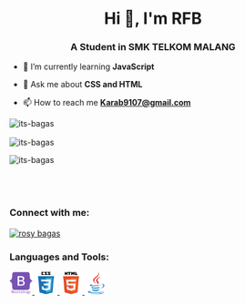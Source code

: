 <h1 align="center">Hi 👋, I'm RFB</h1>
<h3 align="center">A Student in SMK TELKOM MALANG</h3>

- 🌱 I’m currently learning **JavaScript**

- 💬 Ask me about **CSS and HTML**

- 📫 How to reach me **Karab9107@gmail.com**


<p>&nbsp;<img align="left" src="https://github-readme-stats.vercel.app/api?username=its-bagas&theme=tokyonight&show_icons=true&locale=en" alt="its-bagas" /></p><p><img align="center" src="https://github-readme-stats.vercel.app/api/top-langs?username=its-bagas&theme=tokyonight&show_icons=true&locale=en&layout=compact" alt="its-bagas" /></p>

<p><img align="left" src="https://github-readme-streak-stats.herokuapp.com/?user=its-bagas&theme=tokyonight" alt="its-bagas" /></p>
<br />
<br />
<br />
<br />



<h3 align="left">Connect with me:</h3>
<p align="left">
<a href="https://instagram.com/rosy bagas" target="blank"><img align="center" src="https://raw.githubusercontent.com/rahuldkjain/github-profile-readme-generator/master/src/images/icons/Social/instagram.svg" alt="rosy bagas" height="30" width="40" /></a>
</p>

<h3 align="left">Languages and Tools:</h3>
<p align="left"> <a href="https://getbootstrap.com" target="_blank" rel="noreferrer"> <img src="https://raw.githubusercontent.com/devicons/devicon/master/icons/bootstrap/bootstrap-plain-wordmark.svg" alt="bootstrap" width="40" height="40"/> </a> <a href="https://www.w3schools.com/css/" target="_blank" rel="noreferrer"> <img src="https://raw.githubusercontent.com/devicons/devicon/master/icons/css3/css3-original-wordmark.svg" alt="css3" width="40" height="40"/> </a> <a href="https://www.w3.org/html/" target="_blank" rel="noreferrer"> <img src="https://raw.githubusercontent.com/devicons/devicon/master/icons/html5/html5-original-wordmark.svg" alt="html5" width="40" height="40"/> </a> <a href="https://www.java.com" target="_blank" rel="noreferrer"> <img src="https://raw.githubusercontent.com/devicons/devicon/master/icons/java/java-original.svg" alt="java" width="40" height="40"/> </a> </p>



<!---
its-Bagas/its-Bagas is a ✨ special ✨ repository because its `README.md` (this file) appears on your GitHub profile.
You can click the Preview link to take a look at your changes.
--->
